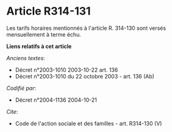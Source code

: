 # Article R314-131

Les tarifs horaires mentionnés à l'article R. 314-130 sont versés mensuellement à terme échu.

**Liens relatifs à cet article**

_Anciens textes_:

  - Décret n°2003-1010 2003-10-22 art. 136
  - Décret n°2003-1010 du 22 octobre 2003 - art. 136 (Ab)

_Codifié par_:

  - Décret n°2004-1136 2004-10-21

_Cite_:

  - Code de l'action sociale et des familles - art. R314-130 (V)

